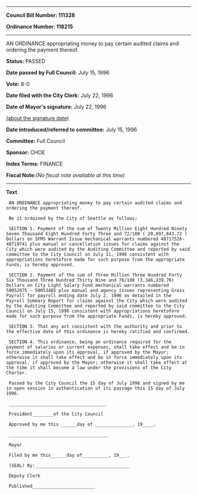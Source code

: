 

********

**Council Bill Number: 111328**
   
**Ordinance Number: 118215**
********

 AN ORDINANCE appropriating money to pay certain audited claims and ordering the payment thereof.

**Status:** PASSED
   
**Date passed by Full Council:** July 15, 1996
   
**Vote:** 8-0
   
**Date filed with the City Clerk:** July 22, 1996
   
**Date of Mayor's signature:** July 22, 1996
   
[(about the signature date)](/~public/approvaldate.htm)
   
   
   
**Date introduced/referred to committee:** July 15, 1996
   
**Committee:** Full Council
   
**Sponsor:** CHOE
   
   
**Index Terms:** FINANCE

**Fiscal Note:**_(No fiscal note available at this time)_

********

**Text**
   
```
 AN ORDINANCE appropriating money to pay certain audited claims and ordering the payment thereof.

 Be it ordained by the City of Seattle as follows:

 SECTION 1. Payment of the sum of Twenty Million Eight Hundred Ninety Seven Thousand Eight Hundred Forty Three and 72/100 ( 20,897,843.72 ) Dollars on SFMS Warrant Issue mechanical warrants numbered 40717526- 40719741 plus manual or cancellation issues for claims against the City which were audited by the Auditing Committee and reported by said committee to the City Council on July 11, 1996 consistent with appropriations heretofore made for such purpose from the appropriate Funds, is hereby approved.

 SECTION 2. Payment of the sum of Three Million Three Hundred Forty Six Thousand Three Hundred Thirty Nine and 76/100 (3,346,339.76) Dollars on City Light Salary Fund mechanical warrants numbered 50052875 - 50053485 plus manual and agency issues representing Gross Payroll for payroll ending date July 2, 1996 as detailed in the Payroll Summary Report for claims against the City which were audited by the Auditing Committee and reported by said committee to the City Council on July 15, 1996 consistent with appropriations heretofore made for such purpose from the appropriate Funds, is hereby approved.

 SECTION 3. That any act consistent with the authority and prior to the effective date of this ordinance is hereby ratified and confirmed.

 SECTION 4. This ordinance, being an ordinance required for the payment of salaries or current expenses, shall take effect and be in force immediately upon its approval, if approved by the Mayor; otherwise it shall take effect and be in force immediately upon its approval, if approved by the Mayor; otherwise it shall take effect at the time it shall become a law under the provisions of the City Charter.

 Passed by the City Council the 15 day of July 1996 and signed by me in open session in authentication of its passage this 15 day of July 1996.

 _____________________________________

 President________of the City Council

 Approved by me this ______day of ______________, 19____.

 ______________________________________

 Mayor

 Filed by me this______day of__________, 19___.

 (SEAL) By:____________________________________

 Deputy Clerk

 Published________________________

```
